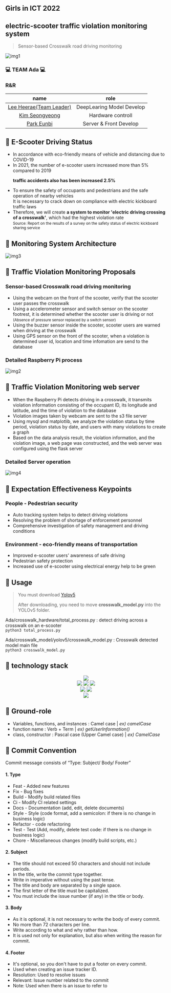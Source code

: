 ## Girls in ICT 2022
## electric-scooter traffic violation monitoring system

> Sensor-based Crosswalk road driving monitoring

![img1](https://user-images.githubusercontent.com/87464975/200599544-86daf0b5-b62e-4385-b66f-9e61b1b26ec2.JPG)


### 💻 TEAM Ada 💻
### R&R
|name|role|
|:---:|:---:|
|[Lee Heerae(Team Leader)](https://github.com/gommy15) |DeepLearing Model Develop|
|[Kim Seongyeong](https://github.com/kseon0828)|Hardware controll|
|[Park Eunbi](https://github.com/Park-EunBi)|Server & Front Develop|


## 🛴 E-Scooter Driving Status

- In accordance with eco-friendly means of vehicle and distancing due to COVID-19
- In 2021, the number of e-scooter users increased more than 5% compared to 2019
<b> <p>traffic accidents also has been increased 2.5% </p> </b>
- To ensure the safety of occupants and pedestrians and the safe operation of nearby vehicles
<br> It is necessary to crack down on compliance with electric kickboard traffic laws
- Therefore, we will create <b>a system to monitor 'electric driving crossing of a crosswalk'</b>, which had the highest violation rate    
<small> Source: Report on the results of a survey on the safety status of electric kickboard sharing service </small>

## 🛴 Monitoring System Architecture
![img3](https://user-images.githubusercontent.com/87464975/200599561-e212db8c-65cb-447b-9f88-cb772f1ee3a8.JPG)


## 🛴 Traffic Violation Monitoring Proposals
### Sensor-based Crosswalk road driving monitoring
- Using the webcam on the front of the scooter, verify that the scooter user passes the crosswalk
- Using a accelerometer sensor and switch sensor on the scooter footrest, it is determined whether the scooter user is driving or not     
  <small>(Absence of pressure sensor replaced by a switch sensor)</small>
- Using the buzzer sensor inside the scooter, scooter users are warned when driving at the crosswalk
- Using GPS sensor on the front of the scooter, when a violation is determined user id, location and time infomation are send to the database
### Detailed Raspberry Pi process
![img2](https://user-images.githubusercontent.com/87464975/200599555-f8f5bd48-5ad8-469d-9e53-7a1684585904.JPG)


## 🛴 Traffic Violation Monitoring web server
- When the Raspberry Pi detects driving in a crosswalk, it transmits violation information consisting of the occupant ID, its longitude and latitude, and the time of violation to the database
- Violation images taken by webcam are sent to the s3 file server
- Using mysql and matplotlib, we analyze the violation status by time period, violation status by date, and users with many violations to create a graph
- Based on the data analysis result, the violation information, and the violation image, a web page was constructed, and the web server was configured using the flask server
### Detailed Server operation 

![img4](https://user-images.githubusercontent.com/87464975/200599566-c08087d2-ecfd-4dd7-8285-7bd55907ced7.JPG)

## 🛴 Expectation Effectiveness Keypoints 
### People - Pedestrian security
- Auto tracking system helps to detect driving violations
- Resolving the problem of shortage of enforcement personnel
- Comprehensive investigation of safety management and driving conditions
### Environment - eco-friendly means of transportation
- Improved e-scooter users' awareness of safe driving
- Pedestrian safety protection
- Increased use of e-scooter using electrical energy help to be green




## 📑 Usage
>You must download [Yolov5](https://github.com/ultralytics/yolov5.git) <br>
> 
>After downloading, you need to move <b>crosswalk_model.py</b> into the YOLOv5 folder.


Ada/crosswalk_hardware/total_process.py : detect driving across a crosswalk on an e-scooter<br>
```python3 total_process.py```

Ada/crosswalk_model/yolov5/crosswalk_model.py : Crosswalk detected model main file<br>
```python3 crosswalk_model.py```



## 📑 technology stack

<div align=center> 
<img src="https://img.shields.io/badge/Raspberry Pi-A22846?style=for-the-badge&logo=Raspberry Pi&logoColor=white"><br>
<img src="https://img.shields.io/badge/TensorFlow-FF6F00?style=for-the-badge&logo=TensorFlow&logoColor=white">
<img src="https://img.shields.io/badge/YOLO-00FFFF?style=for-the-badge&logo=YOLO&logoColor=white">
<img src="https://img.shields.io/badge/Python-3776AB?style=for-the-badge&logo=Python&logoColor=white"> <br>
<img src="https://img.shields.io/badge/Amazon RDS-527FFF?style=for-the-badge&logo=Amazon RDS&logoColor=white">
<img src="https://img.shields.io/badge/Amazon S3-569A31?style=for-the-badge&logo=Amazon S3&logoColor=white"> <br>
<img src="https://img.shields.io/badge/Flask-000000?style=for-the-badge&logo=Flask&logoColor=white">
</div>

## 📑 Ground-role
- Variables, functions, and instances : Camel case | *ex) camelCase*
- function name : Verb + Term | *ex) getUserInformation()*
- class, constructor : Pascal case (Upper Camel case) | *ex) CamelCase*

## 📑 Commit Convention
Commit message consists of “Type: Subject/ Body/ Footer”
#### **1. Type**
- Feat - Added new features
- Fix - Bug fixes
- Build - Modify build related files
- Ci - Modify CI related settings
- Docs - Documentation (add, edit, delete documents)
- Style - Style (code format, add a semicolon: if there is no change in business logic)
- Refactor - code refactoring
- Test - Test (Add, modify, delete test code: if there is no change in business logic)
- Chore - Miscellaneous changes (modify build scripts, etc.)

#### **2. Subject**

- The title should not exceed 50 characters and should not include periods.
- In the title, write the commit type together.
- Write in imperative without using the past tense.
- The title and body are separated by a single space.
- The first letter of the title must be capitalized.
- You must include the issue number (if any) in the title or body.

#### **3. Body**

- As it is optional, it is not necessary to write the body of every commit.
- No more than 72 characters per line.
- Write according to what and why rather than how.
- It is used not only for explanation, but also when writing the reason for commit.

#### **4. Footer**

- It's optional, so you don't have to put a footer on every commit.
- Used when creating an issue tracker ID.
- Resolution: Used to resolve issues
- Relevant: Issue number related to the commit
- Note: Used when there is an issue to refer to
